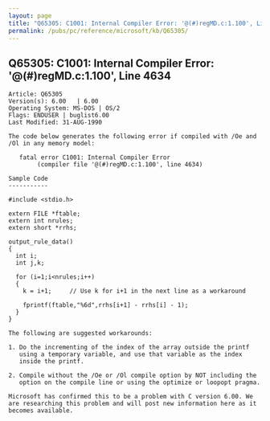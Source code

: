 ```yaml
---
layout: page
title: "Q65305: C1001: Internal Compiler Error: '@(#)regMD.c:1.100', Line 4634"
permalink: /pubs/pc/reference/microsoft/kb/Q65305/
---
```


## Q65305: C1001: Internal Compiler Error: '@(#)regMD.c:1.100', Line 4634

	Article: Q65305
	Version(s): 6.00   | 6.00
	Operating System: MS-DOS | OS/2
	Flags: ENDUSER | buglist6.00
	Last Modified: 31-AUG-1990
	
	The code below generates the following error if compiled with /Oe and
	/Ol in any memory model:
	
	   fatal error C1001: Internal Compiler Error
	        (compiler file '@(#)regMD.c:1.100', line 4634)
	
	Sample Code
	-----------
	
	#include <stdio.h>
	
	extern FILE *ftable;
	extern int nrules;
	extern short *rrhs;
	
	output_rule_data()
	{
	  int i;
	  int j,k;
	
	  for (i=1;i<nrules;i++)
	  {
	    k = i+1;     // Use k for i+1 in the next line as a workaround
	
	    fprintf(ftable,"%6d",rrhs[i+1] - rrhs[i] - 1);
	  }
	}
	
	The following are suggested workarounds:
	
	1. Do the incrementing of the index of the array outside the printf
	   using a temporary variable, and use that variable as the index
	   inside the printf.
	
	2. Compile without the /Oe or /Ol compile option by NOT including the
	   option on the compile line or using the optimize or loopopt pragma.
	
	Microsoft has confirmed this to be a problem with C version 6.00. We
	are researching this problem and will post new information here as it
	becomes available.
